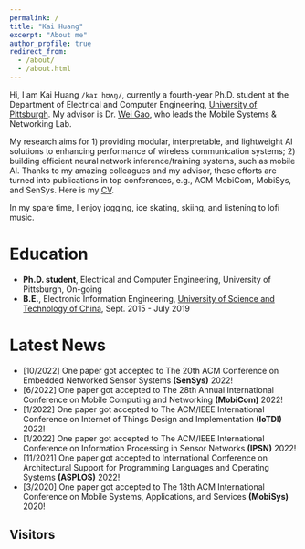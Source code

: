 ```yaml
---
permalink: /
title: "Kai Huang"
excerpt: "About me"
author_profile: true
redirect_from: 
  - /about/
  - /about.html
---
```


Hi, I am Kai Huang `/kaɪ hʊʌŋ/`, currently a fourth-year Ph.D. student at the Department of Electrical and Computer Engineering, [University of Pittsburgh](https://www.pitt.edu/). My advisor is Dr. [Wei Gao](https://sites.pitt.edu/~weigao/), who leads the Mobile Systems & Networking Lab. 

My research aims for 1) providing modular, interpretable, and lightweight AI solutions to enhancing performance of wireless communication systems; 2) building efficient neural network inference/training systems, such as mobile AI. Thanks to my amazing colleagues and my advisor, these efforts are turned into publications in top conferences, e.g., ACM MobiCom, MobiSys, and SenSys. Here is my [CV](http://hellokevin07.github.io/files/CV_KaiHuang.pdf). 

In my spare time, I enjoy jogging, ice skating, skiing, and listening to lofi music.

Education
======
* <b>Ph.D. student</b>, Electrical and Computer Engineering, University of Pittsburgh, On-going
* <b>B.E.</b>, Electronic Information Engineering, [University of Science and Technology of China](https://en.ustc.edu.cn/), Sept. 2015 - July 2019

Latest News
======
* [10/2022] One paper got accepted to The 20th ACM Conference on Embedded Networked Sensor Systems <b>(SenSys)</b> 2022!
* [6/2022] One paper got accepted to The 28th Annual International Conference on Mobile Computing and Networking <b>(MobiCom)</b> 2022!
* [1/2022] One paper got accepted to The ACM/IEEE International Conference on Internet of Things Design and Implementation <b>(IoTDI)</b> 2022!
* [1/2022] One paper got accepted to The ACM/IEEE International Conference on Information Processing in Sensor Networks <b>(IPSN)</b> 2022!
* [11/2021] One paper got accepted to International Conference on Architectural Support for Programming Languages and Operating Systems <b>(ASPLOS)</b> 2022!
* [3/2020] One paper got accepted to The 18th ACM International Conference on Mobile Systems, Applications, and Services <b>(MobiSys)</b> 2020!

## Visitors
<script type="text/javascript" id="clustrmaps" src="//clustrmaps.com/map_v2.js?d=g7u5IUOs5t68iO-I4a8qm8n-jEiqio_uFKOmjHZBpT4&cl=ffffff&w=a"></script>
